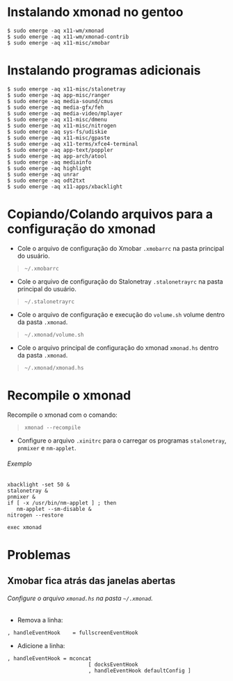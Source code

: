 # Instalando xmonad no gentoo
```
$ sudo emerge -aq x11-wm/xmonad
$ sudo emerge -aq x11-wm/xmonad-contrib
$ sudo emerge -aq x11-misc/xmobar
```

# Instalando programas adicionais
```
$ sudo emerge -aq x11-misc/stalonetray
$ sudo emerge -aq app-misc/ranger
$ sudo emerge -aq media-sound/cmus
$ sudo emerge -aq media-gfx/feh
$ sudo emerge -aq media-video/mplayer
$ sudo emerge -aq x11-misc/dmenu
$ sudo emerge -aq x11-misc/nitrogen
$ sudo emerge -aq sys-fs/udiskie
$ sudo emerge -aq x11-misc/gpaste
$ sudo emerge -aq x11-terms/xfce4-terminal
$ sudo emerge -aq app-text/poppler
$ sudo emerge -aq app-arch/atool
$ sudo emerge -aq mediainfo
$ sudo emerge -aq highlight
$ sudo emerge -aq unrar
$ sudo emerge -aq odt2txt
$ sudo emerge -aq x11-apps/xbacklight
```
# Copiando/Colando arquivos para a configuração do xmonad

- Cole o arquivo de configuração do Xmobar `.xmobarrc` na pasta principal do usuário.

> `~/.xmobarrc`

- Cole o arquivo de configuração do Stalonetray `.stalonetrayrc` na pasta principal do usuário.

> `~/.stalonetrayrc`

- Cole o arquivo de configuração e execução do `volume.sh` volume dentro da pasta `.xmonad`.

> `~/.xmonad/volume.sh`

- Cole o arquivo principal de configuração do xmonad `xmonad.hs` dentro da pasta `.xmonad`.

> `~/.xmonad/xmonad.hs`

# Recompile o xmonad
Recompile o xmonad com o comando:

> `xmonad --recompile`

- Configure o arquivo `.xinitrc` para o carregar os programas `stalonetray`, `pnmixer` e `nm-applet`.

###### Exemplo
```
xbacklight -set 50 &
stalonetray &
pnmixer &
if [ -x /usr/bin/nm-applet ] ; then
   nm-applet --sm-disable &
nitrogen --restore

exec xmonad
```

# Problemas

## Xmobar fica atrás das janelas abertas

###### Configure o arquivo `xmonad.hs` na pasta `~/.xmonad`.

- Remova a linha:

 `, handleEventHook    = fullscreenEventHook`

- Adicione a linha:
```
, handleEventHook = mconcat                         	
                          [ docksEventHook			
                          , handleEventHook defaultConfig ]	
```

